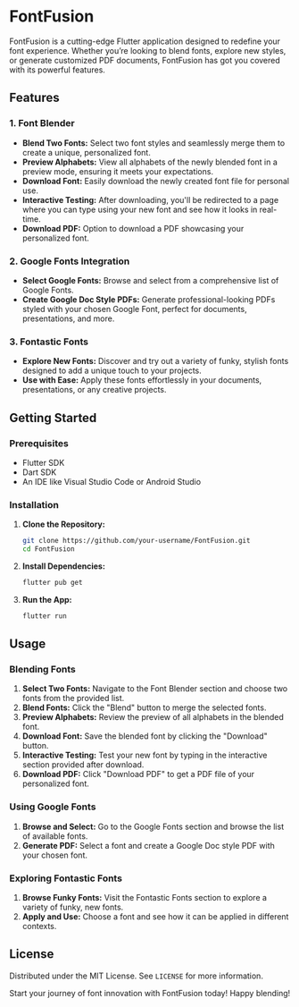 # FontFusion

FontFusion is a cutting-edge Flutter application designed to redefine your font experience. Whether you’re looking to blend fonts, explore new styles, or generate customized PDF documents, FontFusion has got you covered with its powerful features.

## Features

### 1. Font Blender
- **Blend Two Fonts:** Select two font styles and seamlessly merge them to create a unique, personalized font.
- **Preview Alphabets:** View all alphabets of the newly blended font in a preview mode, ensuring it meets your expectations.
- **Download Font:** Easily download the newly created font file for personal use.
- **Interactive Testing:** After downloading, you'll be redirected to a page where you can type using your new font and see how it looks in real-time.
- **Download PDF:** Option to download a PDF showcasing your personalized font.

### 2. Google Fonts Integration
- **Select Google Fonts:** Browse and select from a comprehensive list of Google Fonts.
- **Create Google Doc Style PDFs:** Generate professional-looking PDFs styled with your chosen Google Font, perfect for documents, presentations, and more.

### 3. Fontastic Fonts
- **Explore New Fonts:** Discover and try out a variety of funky, stylish fonts designed to add a unique touch to your projects.
- **Use with Ease:** Apply these fonts effortlessly in your documents, presentations, or any creative projects.

## Getting Started

### Prerequisites
- Flutter SDK
- Dart SDK
- An IDE like Visual Studio Code or Android Studio

### Installation

1. **Clone the Repository:**
    ```sh
    git clone https://github.com/your-username/FontFusion.git
    cd FontFusion
    ```

2. **Install Dependencies:**
    ```sh
    flutter pub get
    ```

3. **Run the App:**
    ```sh
    flutter run
    ```

## Usage

### Blending Fonts
1. **Select Two Fonts:** Navigate to the Font Blender section and choose two fonts from the provided list.
2. **Blend Fonts:** Click the "Blend" button to merge the selected fonts.
3. **Preview Alphabets:** Review the preview of all alphabets in the blended font.
4. **Download Font:** Save the blended font by clicking the "Download" button.
5. **Interactive Testing:** Test your new font by typing in the interactive section provided after download.
6. **Download PDF:** Click "Download PDF" to get a PDF file of your personalized font.

### Using Google Fonts
1. **Browse and Select:** Go to the Google Fonts section and browse the list of available fonts.
2. **Generate PDF:** Select a font and create a Google Doc style PDF with your chosen font.

### Exploring Fontastic Fonts
1. **Browse Funky Fonts:** Visit the Fontastic Fonts section to explore a variety of funky, new fonts.
2. **Apply and Use:** Choose a font and see how it can be applied in different contexts.



## License

Distributed under the MIT License. See `LICENSE` for more information.


Start your journey of font innovation with FontFusion today! Happy blending!
